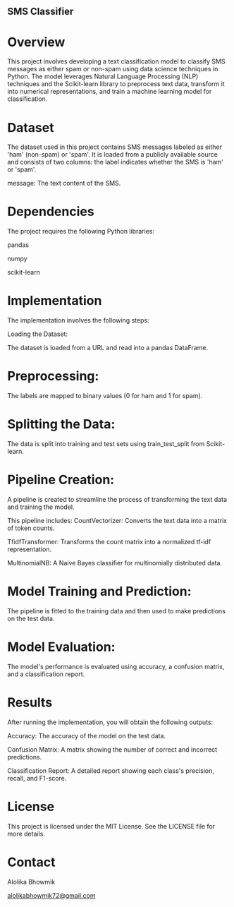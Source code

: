 ## SMS Classifier
# Overview
This project involves developing a text classification model to classify SMS messages as either spam or non-spam using data science techniques in Python. The model leverages Natural Language Processing (NLP) techniques and the Scikit-learn library to preprocess text data, transform it into numerical representations, and train a machine learning model for classification.

# Dataset
The dataset used in this project contains SMS messages labeled as either 'ham' (non-spam) or 'spam'. It is loaded from a publicly available source and consists of two columns:
the label indicates whether the SMS is 'ham' or 'spam'.

message: The text content of the SMS.
# Dependencies
The project requires the following Python libraries:

pandas

numpy

scikit-learn

# Implementation
The implementation involves the following steps:

Loading the Dataset:

The dataset is loaded from a URL and read into a pandas DataFrame.
# Preprocessing:

The labels are mapped to binary values (0 for ham and 1 for spam).
# Splitting the Data:

The data is split into training and test sets using train_test_split from Scikit-learn.
# Pipeline Creation:

A pipeline is created to streamline the process of transforming the text data and training the model. 

This pipeline includes:
CountVectorizer: Converts the text data into a matrix of token counts.

TfidfTransformer: Transforms the count matrix into a normalized tf-idf representation.

MultinomialNB: A Naive Bayes classifier for multinomially distributed data.
# Model Training and Prediction:

The pipeline is fitted to the training data and then used to make predictions on the test data.
# Model Evaluation:

The model's performance is evaluated using accuracy, a confusion matrix, and a classification report.
# Results
After running the implementation, you will obtain the following outputs:

Accuracy: The accuracy of the model on the test data.

Confusion Matrix: A matrix showing the number of correct and incorrect predictions.

Classification Report: A detailed report showing each class's precision, recall, and F1-score.
# License
This project is licensed under the MIT License. See the LICENSE file for more details.

# Contact

Alolika Bhowmik

alolikabhowmik72@gmail.com
